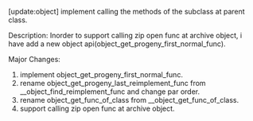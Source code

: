 [update:object] implement calling the methods of the subclass at parent class.

Description:
Inorder to support calling zip open func at archive object, i have add a new
object api(object_get_progeny_first_normal_func).

Major Changes:
1. implement object_get_progeny_first_normal_func.
2. rename object_get_progeny_last_reimplement_func from __object_find_reimplement_func and change par order.
3. rename object_get_func_of_class from __object_get_func_of_class.
4. support calling zip open func at archive object.